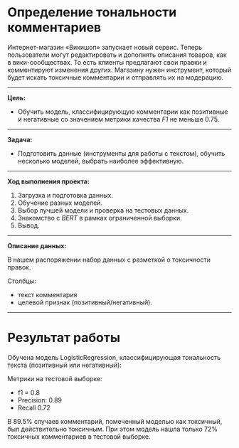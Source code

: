 # Определение тональности комментариев

Интернет-магазин «Викишоп» запускает новый сервис. Теперь пользователи могут редактировать и дополнять описания товаров, как в вики-сообществах. То есть клиенты предлагают свои правки и комментируют изменения других. Магазину нужен инструмент, который будет искать токсичные комментарии и отправлять их на модерацию. 
____________
**Цель:**
- Обучить модель, классифицирующую комментарии как позитивные и негативные со значением метрики качества *F1* не меньше 0.75.
_______________
**Задача:**
- Подготовить данные (инструменты для работы с текстом), обучить несколько моделей, выбрать наиболее эффективную.
____________
**Ход выполнения проекта:**

1. Загрузка и подготовка данных.
2. Обучение разных моделей.
3. Выбор лучшей модели и проверка на тестовых данных.
4. Знакомство с *BERT* в рамках ограниченной выборки.
5. Вывод.

____________
**Описание данных:**

В нашем распоряжении набор данных с разметкой о токсичности правок.

Столбцы:
- текст комментария
- целевой признак (позитивный/негативный).
_________
# Результат работы

Обучена модель LogisticRegression, классифицирующая тональность текста (позитивный или негативный):

Метрики на тестовой выборке:
- f1 = 0.8
- Precision: 0.89
- Recall 0.72

В 89.5% случаев комментарий, помеченный моделью как токсичный, был действительно токсичным. При этом модель нашла только 72% токсичных комментариев в тестовой выборке.
